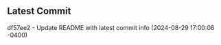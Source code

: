 
## Latest Commit
df57ee2 - Update README with latest commit info (2024-08-29 17:00:06 -0400) <Yunxi-Zhou>
